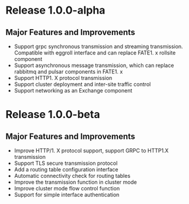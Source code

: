 # Release 1.0.0-alpha
## Major Features and Improvements
* Support grpc synchronous transmission and streaming transmission. Compatible with eggroll interface and can replace FATE1. x rollsite component
* Support asynchronous message transmission, which can replace rabbitmq and pulsar components in FATE1. x
* Support HTTP1. X protocol transmission
* Support cluster deployment and inter-site traffic control
* Support networking as an Exchange component

# Release 1.0.0-beta
## Major Features and Improvements
* Improve HTTP/1. X protocol support, support GRPC to HTTP1.X transmission
* Support TLS secure transmission protocol
* Add a routing table configuration interface
* Automatic connectivity check for routing tables
* Improve the transmission function in cluster mode
* Improve cluster mode flow control function
* Support for simple interface authentication





